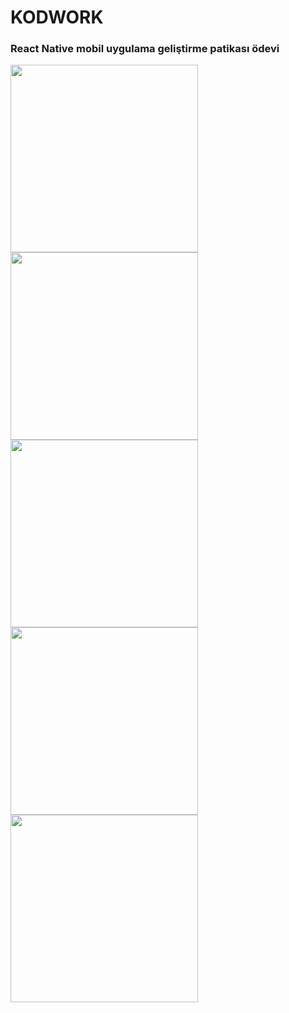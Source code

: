 # KODWORK

### React Native mobil uygulama geliştirme patikası ödevi

<div>
<img src="./assets/screenshots/1.png" height="300" />
<img src="./assets/screenshots/2.png" height="300" />
<img src="./assets/screenshots/3.png" height="300" />
</div>
<div>
<img src="./assets/screenshots/4.png" height="300" />
<img src="./assets/screenshots/5.png" height="300" />
</div>
